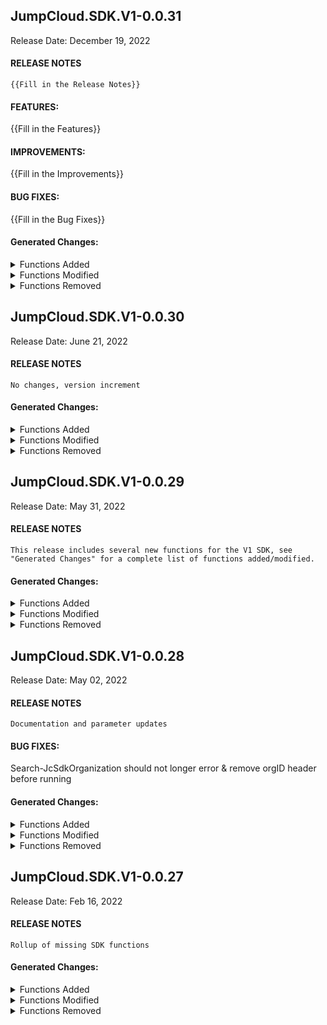 ## JumpCloud.SDK.V1-0.0.31
Release Date: December 19, 2022
#### RELEASE NOTES
```
{{Fill in the Release Notes}}
```
#### FEATURES:
{{Fill in the Features}}
#### IMPROVEMENTS:
{{Fill in the Improvements}}
#### BUG FIXES:
{{Fill in the Bug Fixes}}
#### Generated Changes:

<details>
<summary>Functions Added</summary>

* Invoke-JcSdkSearchCommandresult.ps1

</details>

<details>
<summary>Functions Modified</summary>

* Clear-JcSdkSystem.ps1
* Get-JcSdkApplication.ps1
* Get-JcSdkApplicationTemplate.ps1
* Get-JcSdkCommand.ps1
* Get-JcSdkCommandFile.ps1
* Get-JcSdkCommandResult.ps1
* Get-JcSdkOrganization.ps1
* Get-JcSdkRadiusServer.ps1
* Get-JcSdkSystem.ps1
* Get-JcSdkUser.ps1
* Get-JcSdkUserSshKey.ps1
* Initialize-JcSdkUserState.ps1
* Invoke-JcSdkCommandTrigger.ps1
* Invoke-JcSdkExpireUserPassword.ps1
* Lock-JcSdkSystem.ps1
* New-JcSdkApplication.ps1
* New-JcSdkCommand.ps1
* New-JcSdkRadiusServer.ps1
* New-JcSdkUser.ps1
* New-JcSdkUserSshKey.ps1
* Remove-JcSdkApplication.ps1
* Remove-JcSdkCommand.ps1
* Remove-JcSdkCommandResult.ps1
* Remove-JcSdkRadiusServer.ps1
* Remove-JcSdkSystem.ps1
* Remove-JcSdkUser.ps1
* Remove-JcSdkUserSshKey.ps1
* Reset-JcSdkAdministratorUserActivation.ps1
* Reset-JcSdkAdministratorUserTotp.ps1
* Reset-JcSdkUserMfa.ps1
* Restart-JcSdkSystem.ps1
* Search-JcSdkCommand.ps1
* Search-JcSdkOrganization.ps1
* Search-JcSdkSystem.ps1
* Search-JcSdkUser.ps1
* Set-JcSdkAdministratorUser.ps1
* Set-JcSdkApplication.ps1
* Set-JcSdkCommand.ps1
* Set-JcSdkOrganization.ps1
* Set-JcSdkRadiusServer.ps1
* Set-JcSdkSystem.ps1
* Set-JcSdkUser.ps1
* Stop-JcSdkSystem.ps1
* Sync-JcSdkUserMfa.ps1
* Unlock-JcSdkUser.ps1

</details>

<details>
<summary>Functions Removed</summary>

No changes
</details>

## JumpCloud.SDK.V1-0.0.30
Release Date: June 21, 2022
#### RELEASE NOTES
```
No changes, version increment
```
#### Generated Changes:

<details>
<summary>Functions Added</summary>

No changes
</details>

<details>
<summary>Functions Modified</summary>

* New-JcSdkRadiusServer.ps1

</details>

<details>
<summary>Functions Removed</summary>

No changes
</details>

## JumpCloud.SDK.V1-0.0.29
Release Date: May 31, 2022
#### RELEASE NOTES
```
This release includes several new functions for the V1 SDK, see "Generated Changes" for a complete list of functions added/modified.
```
#### Generated Changes:

<details>
<summary>Functions Added</summary>

* Initialize-JcSdkUserState.ps1
* Reset-JcSdkAdministratorUserActivation.ps1
* Reset-JcSdkAdministratorUserTotp.ps1
* Search-JcSdkCommand.ps1
* Set-JcSdkAdministratorUser.ps1
* Sync-JcSdkUserMfa.ps1

</details>

<details>
<summary>Functions Modified</summary>

* New-JcSdkCommand.ps1
* Set-JcSdkCommand.ps1

</details>

<details>
<summary>Functions Removed</summary>

No changes
</details>

## JumpCloud.SDK.V1-0.0.28
Release Date: May 02, 2022
#### RELEASE NOTES
```
Documentation and parameter updates
```
#### BUG FIXES:
Search-JcSdkOrganization should not longer error & remove orgID header before running
#### Generated Changes:

<details>
<summary>Functions Added</summary>

No changes
</details>

<details>
<summary>Functions Modified</summary>

* Get-JcSdkApplication.ps1
* Get-JcSdkApplicationTemplate.ps1
* Get-JcSdkUser.ps1
* New-JcSdkApplication.ps1
* New-JcSdkUser.ps1
* Reset-JcSdkUserMfa.ps1
* Set-JcSdkApplication.ps1
* Set-JcSdkOrganization.ps1
* Set-JcSdkUser.ps1

</details>

<details>
<summary>Functions Removed</summary>

No changes
</details>

## JumpCloud.SDK.V1-0.0.27
Release Date: Feb 16, 2022
#### RELEASE NOTES
```
Rollup of missing SDK functions
```
#### Generated Changes:

<details>
<summary>Functions Added</summary>

No changes
</details>

<details>
<summary>Functions Modified</summary>

* Clear-JcSdkSystem.ps1
* Get-JcSdkApplication.ps1
* Get-JcSdkApplicationTemplate.ps1
* Get-JcSdkCommand.ps1
* Get-JcSdkCommandFile.ps1
* Get-JcSdkCommandResult.ps1
* Get-JcSdkOrganization.ps1
* Get-JcSdkRadiusServer.ps1
* Get-JcSdkSystem.ps1
* Get-JcSdkUser.ps1
* Get-JcSdkUserSshKey.ps1
* Invoke-JcSdkCommandTrigger.ps1
* Invoke-JcSdkExpireUserPassword.ps1
* Lock-JcSdkSystem.ps1
* New-JcSdkApplication.ps1
* New-JcSdkCommand.ps1
* New-JcSdkUser.ps1
* New-JcSdkUserSshKey.ps1
* Remove-JcSdkApplication.ps1
* Remove-JcSdkCommand.ps1
* Remove-JcSdkCommandResult.ps1
* Remove-JcSdkRadiusServer.ps1
* Remove-JcSdkSystem.ps1
* Remove-JcSdkUser.ps1
* Remove-JcSdkUserSshKey.ps1
* Reset-JcSdkUserMfa.ps1
* Restart-JcSdkSystem.ps1
* Search-JcSdkOrganization.ps1
* Search-JcSdkSystem.ps1
* Search-JcSdkUser.ps1
* Set-JcSdkApplication.ps1
* Set-JcSdkCommand.ps1
* Set-JcSdkOrganization.ps1
* Set-JcSdkRadiusServer.ps1
* Set-JcSdkSystem.ps1
* Set-JcSdkUser.ps1
* Stop-JcSdkSystem.ps1
* Unlock-JcSdkUser.ps1
</details>

<details>
<summary>Functions Removed</summary>

No changes
</details>
